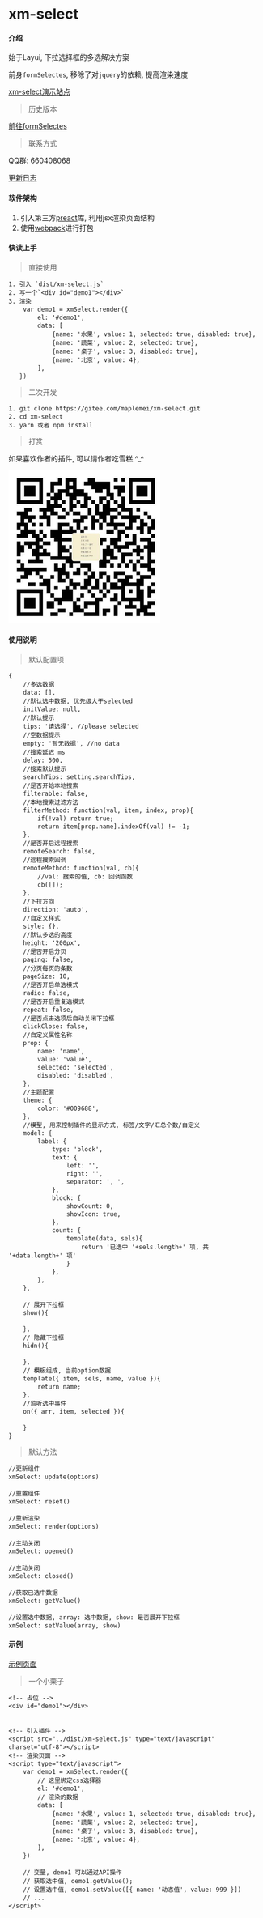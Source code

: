 # xm-select

#### 介绍
始于Layui, 下拉选择框的多选解决方案

前身`formSelectes`, 移除了对`jquery`的依赖, 提高渲染速度

[xm-select演示站点](https://maplemei.gitee.io/xm-select/)

> 历史版本

[前往formSelectes](https://github.com/hnzzmsf/layui-formSelects)

> 联系方式 

QQ群: 660408068


[更新日志](docs/changelog.md)


#### 软件架构
1. 引入第三方[preact](https://preactjs.com/)库, 利用jsx渲染页面结构
2. 使用[webpack](https://www.webpackjs.com/)进行打包


#### 快读上手

> 直接使用

```
1. 引入 `dist/xm-select.js`
2. 写一个`<div id="demo1"></div>`
3. 渲染
	var demo1 = xmSelect.render({
		el: '#demo1', 
		data: [
			{name: '水果', value: 1, selected: true, disabled: true},
			{name: '蔬菜', value: 2, selected: true},
			{name: '桌子', value: 3, disabled: true},
			{name: '北京', value: 4},
		],
   })
```

> 二次开发

```
1. git clone https://gitee.com/maplemei/xm-select.git
2. cd xm-select
3. yarn 或者 npm install
```

> 打赏

如果喜欢作者的插件, 可以请作者吃雪糕 ^_^

<p>
  <a href="javascript:;">
    <img src="docs/wx.jpg" alt="打赏" width="300">
  </a>
</p>


#### 使用说明

> 默认配置项


```
{
	//多选数据
	data: [],
	//默认选中数据, 优先级大于selected
	initValue: null,
	//默认提示
	tips: '请选择', //please selected
	//空数据提示
	empty: '暂无数据', //no data
	//搜索延迟 ms
	delay: 500,
	//搜索默认提示
	searchTips: setting.searchTips,
	//是否开始本地搜索
	filterable: false,
	//本地搜索过滤方法
	filterMethod: function(val, item, index, prop){
		if(!val) return true;
		return item[prop.name].indexOf(val) != -1;
	},
	//是否开启远程搜索
	remoteSearch: false,
	//远程搜索回调
	remoteMethod: function(val, cb){
		//val: 搜索的值, cb: 回调函数
		cb([]);
	},
	//下拉方向
	direction: 'auto',
	//自定义样式
	style: {},
	//默认多选的高度
	height: '200px',
	//是否开启分页
	paging: false,
	//分页每页的条数
	pageSize: 10,
	//是否开启单选模式
	radio: false,
	//是否开启重复选模式
	repeat: false,
	//是否点击选项后自动关闭下拉框
	clickClose: false,
	//自定义属性名称
	prop: {
		name: 'name',
		value: 'value',
		selected: 'selected',
		disabled: 'disabled',
	},
	//主题配置
	theme: {
		color: '#009688',
	},
	//模型, 用来控制插件的显示方式, 标签/文字/汇总个数/自定义
	model: {
		label: {
			type: 'block',
			text: {
				left: '',
				right: '',
				separator: ', ',
			},
			block: {
				showCount: 0,
				showIcon: true,
			},
			count: {
				template(data, sels){
					return '已选中 '+sels.length+' 项, 共 '+data.length+' 项'
				}
			},
		},
	},
	
	// 展开下拉框
	show(){
		
	},
	// 隐藏下拉框
	hidn(){
		
	},
	// 模板组成, 当前option数据
	template({ item, sels, name, value }){
		return name;
	},
	//监听选中事件
	on({ arr, item, selected }){
		
	}
}
```

> 默认方法

```
//更新组件
xmSelect: update(options)

//重置组件
xmSelect: reset()

//重新渲染
xmSelect: render(options)

//主动关闭
xmSelect: opened()

//主动关闭
xmSelect: closed()

//获取已选中数据
xmSelect: getValue()

//设置选中数据, array: 选中数据, show: 是否展开下拉框
xmSelect: setValue(array, show)
```

#### 示例

[示例页面](https://maplemei.gitee.io/xm-select/)

> 一个小栗子

```
<!-- 占位 -->
<div id="demo1"></div>


<!-- 引入插件 -->
<script src="../dist/xm-select.js" type="text/javascript" charset="utf-8"></script>
<!-- 渲染页面 -->
<script type="text/javascript">
	var demo1 = xmSelect.render({
		// 这里绑定css选择器
		el: '#demo1', 
		// 渲染的数据
		data: [
			{name: '水果', value: 1, selected: true, disabled: true},
			{name: '蔬菜', value: 2, selected: true},
			{name: '桌子', value: 3, disabled: true},
			{name: '北京', value: 4},
		],
	})
	
	// 变量, demo1 可以通过API操作
	// 获取选中值, demo1.getValue();
	// 设置选中值, demo1.setValue([{ name: '动态值', value: 999 }])
	// ...
</script>
```
